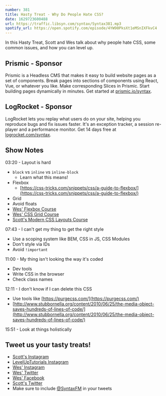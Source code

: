```yaml
---
number: 381
title: Hasty Treat - Why Do People Hate CSS?
date: 1629723600488
url: https://traffic.libsyn.com/syntax/Syntax381.mp3
spotify_url: https://open.spotify.com/episode/4YW90PksXt1eMSnIXFkvC4
---
```


In this Hasty Treat, Scott and Wes talk about why people hate CSS, some common issues, and how you can level up.  

## Prismic - Sponsor
Prismic is a Headless CMS that makes it easy to build website pages as a set of components. Break pages into sections of components using React, Vue, or whatever you like. Make corresponding Slices in Prismic. Start building pages dynamically in minutes. Get started at [prismic.io/syntax](https://prismic.io/syntax).

## LogRocket - Sponsor
LogRocket lets you replay what users do on your site, helping you reproduce bugs and fix issues faster. It's an exception tracker, a session re-player and a performance monitor. Get 14 days free at [logrocket.com/syntax](https://logrocket.com/syntax).

## Show Notes
03:20 - Layout is hard
* `block` vs `inline` vs `inline-block`
  * Learn what this means!
* Flexbox
  * [https://css-tricks.com/snippets/css/a-guide-to-flexbox/](https://css-tricks.com/snippets/css/a-guide-to-flexbox/)
* Grid
* Avoid floats
* [Wes' Flexbox Course](https://flexbox.io/)
* [Wes' CSS Grid Course](https://cssgrid.io/)
* [Scott's Modern CSS Layouts Course](https://www.leveluptutorials.com/tutorials/modern-css-layouts)

07:43 - I can't get my thing to get the right style
* Use a scoping system like BEM, CSS in JS, CSS Modules
* Don't style via IDs
* Avoid `!important`

11:00 - My thing isn't looking the way it's coded
* Dev tools
* Write CSS in the browser
* Check class names

12:11 - I don't know if I can delete this CSS
* Use tools like [https://purgecss.com/](https://purgecss.com/)
* [http://www.stubbornella.org/content/2010/06/25/the-media-object-saves-hundreds-of-lines-of-code/](http://www.stubbornella.org/content/2010/06/25/the-media-object-saves-hundreds-of-lines-of-code/)

15:51 - Look at things holistically

## Tweet us your tasty treats!
* [Scott's Instagram](https://www.instagram.com/stolinski/)
* [LevelUpTutorials Instagram](https://www.instagram.com/LevelUpTutorials/)
* [Wes' Instagram](https://www.instagram.com/wesbos/)
* [Wes' Twitter](https://twitter.com/wesbos)
* [Wes' Facebook](https://www.facebook.com/wesbos.developer)
* [Scott's Twitter](https://twitter.com/stolinski)
* Make sure to include [@SyntaxFM](https://twitter.com/SyntaxFM) in your tweets